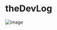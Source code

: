 # theDevLog
![image](https://user-images.githubusercontent.com/90817505/212584236-7e895ca8-ef05-44cc-8925-9f886206fbe9.png)
